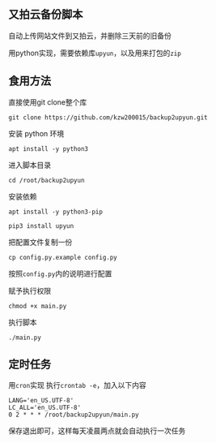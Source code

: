 ## 又拍云备份脚本

自动上传网站文件到又拍云，并删除三天前的旧备份

用python实现，需要依赖库`upyun`，以及用来打包的`zip`

## 食用方法

直接使用git clone整个库

`git clone https://github.com/kzw200015/backup2upyun.git`

安装 python 环境

`apt install -y python3`

进入脚本目录

`cd /root/backup2upyun`

安装依赖

`apt install -y python3-pip`

`pip3 install upyun`

把配置文件复制一份

`cp config.py.example config.py`

按照`config.py`内的说明进行配置

赋予执行权限

`chmod +x main.py`

执行脚本

`./main.py`

## 定时任务
用`cron`实现
执行`crontab -e`，加入以下内容
```
LANG='en_US.UTF-8'
LC_ALL='en_US.UTF-8'
0 2 * * * /root/backup2upyun/main.py
```
保存退出即可，这样每天凌晨两点就会自动执行一次任务
